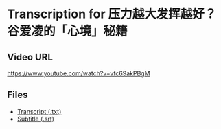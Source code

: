 # Transcription for 压力越大发挥越好？谷爱凌的「心境」秘籍
## Video URL
https://www.youtube.com/watch?v=vfc69akPBgM
 
## Files
- [Transcript (.txt)](./transcript.txt)
- [Subtitle (.srt)](./transcript.srt)
